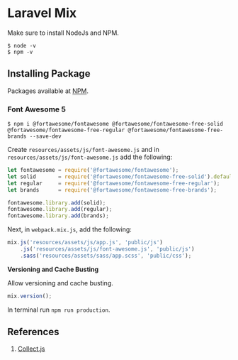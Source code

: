 # Laravel Mix

Make sure to install NodeJs and NPM.

```
$ node -v
$ npm -v
```

## Installing Package

Packages available at [NPM](https://www.npmjs.com/).

### Font Awesome 5

```
$ npm i @fortawesome/fontawesome @fortawesome/fontawesome-free-solid @fortawesome/fontawesome-free-regular @fortawesome/fontawesome-free-brands --save-dev
```

Create `resources/assets/js/font-awesome.js` and in `resources/assets/js/font-awesome.js` add the following:

```js
let fontawesome = require('@fortawesome/fontawesome');
let solid       = require('@fortawesome/fontawesome-free-solid').default;
let regular     = require('@fortawesome/fontawesome-free-regular');
let brands      = require('@fortawesome/fontawesome-free-brands');

fontawesome.library.add(solid);
fontawesome.library.add(regular);
fontawesome.library.add(brands);
```

Next, in `webpack.mix.js`, add the following:

```js
mix.js('resources/assets/js/app.js', 'public/js')
	.js('resources/assets/js/font-awesome.js', 'public/js')
   	.sass('resources/assets/sass/app.scss', 'public/css');
```

**Versioning and Cache Busting**

Allow versioning and cache busting.

```js
mix.version();
```

In terminal run `npm run production`.

## References

1. [Collect.js](https://www.siterocket.com/blog/2017/08/10/laravel-routes-in-your-javascript-files/)